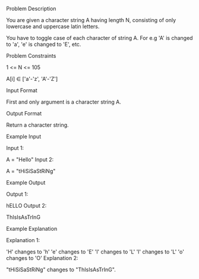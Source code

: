 Problem Description

You are given a character string A having length N, consisting of only lowercase and uppercase latin letters.

You have to toggle case of each character of string A. For e.g 'A' is changed to 'a', 'e' is changed to 'E', etc.

Problem Constraints

1 <= N <= 105

A[i] ∈ ['a'-'z', 'A'-'Z']

Input Format

First and only argument is a character string A.

Output Format

Return a character string.

Example Input

Input 1:

A = "Hello"
Input 2:

A = "tHiSiSaStRiNg"

Example Output

Output 1:

hELLO
Output 2:

ThIsIsAsTrInG

Example Explanation

Explanation 1:

'H' changes to 'h'
'e' changes to 'E'
'l' changes to 'L'
'l' changes to 'L'
'o' changes to 'O'
Explanation 2:

"tHiSiSaStRiNg" changes to "ThIsIsAsTrInG".
